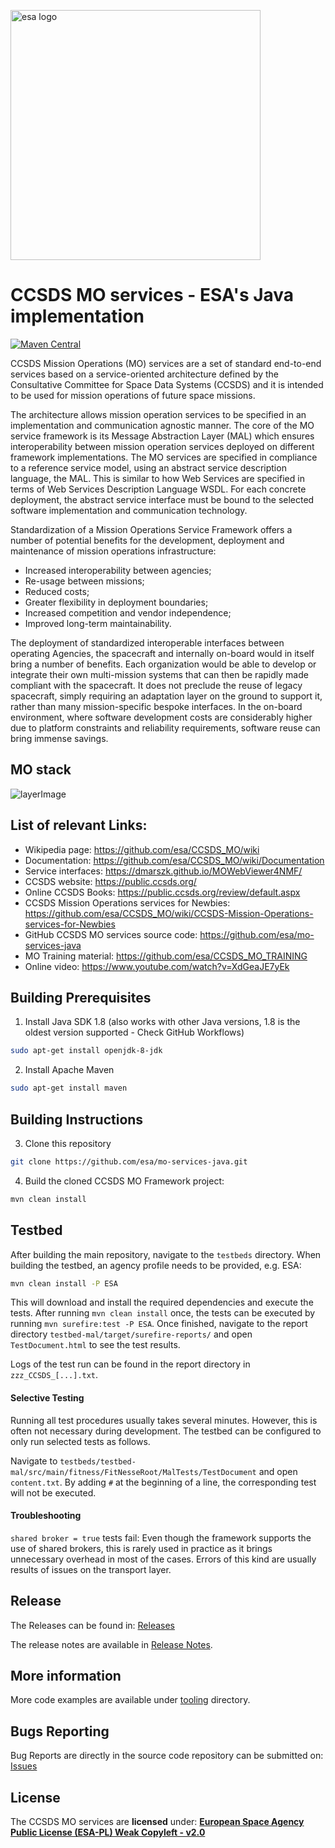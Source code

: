 <p align="left">
  <a href="https://github.com/esa/mo-services-java">
      <img src="https://upload.wikimedia.org/wikipedia/commons/thumb/a/af/ESA_logo.png/800px-ESA_logo.png" alt="esa logo" title="esa" width="400"/>
  </a>
</p>

CCSDS MO services - ESA's Java implementation
========================

[![Maven Central](https://maven-badges.herokuapp.com/maven-central/int.esa.ccsds.mo/mo-services-java/badge.svg)](https://maven-badges.herokuapp.com/maven-central/int.esa.ccsds.mo/mo-services-java)

CCSDS Mission Operations (MO) services are a set of standard end-to-end services based on a service-oriented architecture defined by the Consultative Committee for Space Data Systems (CCSDS) and it is intended to be used for mission operations of future space missions.

The architecture allows mission operation services to be specified in an implementation and communication agnostic manner. The core of the MO service framework is its Message Abstraction Layer (MAL) which ensures interoperability between mission operation services deployed on different framework implementations. The MO services are specified in compliance to a reference service model, using an abstract service description language, the MAL. This is similar to how Web Services are specified in terms of Web Services Description Language WSDL. For each concrete deployment, the abstract service interface must be bound to the selected software implementation and communication technology.

Standardization of a Mission Operations Service Framework offers a number of potential benefits for the development, deployment and maintenance of mission operations infrastructure:
- Increased interoperability between agencies;
- Re-usage between missions;
- Reduced costs;
- Greater flexibility in deployment boundaries;
- Increased competition and vendor independence;
- Improved long-term maintainability.

The deployment of standardized interoperable interfaces between operating Agencies, the spacecraft and internally on-board would in itself bring a number of benefits. Each organization would be able to develop or integrate their own multi-mission systems that can then be rapidly made compliant with the spacecraft. It does not preclude the reuse of legacy spacecraft, simply requiring an adaptation layer on the ground to support it, rather than many mission-specific bespoke interfaces. In the on-board environment, where software development costs are considerably higher due to platform constraints and reliability requirements, software reuse can bring immense savings.

## MO stack

![layerImage]

## List of relevant Links:

- Wikipedia page: https://github.com/esa/CCSDS_MO/wiki
- Documentation: https://github.com/esa/CCSDS_MO/wiki/Documentation
- Service interfaces: https://dmarszk.github.io/MOWebViewer4NMF/
- CCSDS website: https://public.ccsds.org/
- Online CCSDS Books: https://public.ccsds.org/review/default.aspx
- CCSDS Mission Operations services for Newbies:  https://github.com/esa/CCSDS_MO/wiki/CCSDS-Mission-Operations-services-for-Newbies
- GitHub CCSDS MO services source code: https://github.com/esa/mo-services-java
- MO Training material: https://github.com/esa/CCSDS_MO_TRAINING
- Online video:  https://www.youtube.com/watch?v=XdGeaJE7yEk

## Building Prerequisites

1. Install Java SDK 1.8 (also works with other Java versions, 1.8 is the oldest version supported - Check GitHub Workflows)
```bash
sudo apt-get install openjdk-8-jdk
```
2. Install Apache Maven
```bash
sudo apt-get install maven
```

## Building Instructions

3. Clone this repository
```bash
git clone https://github.com/esa/mo-services-java.git
```

4. Build the cloned CCSDS MO Framework project:
```bash
mvn clean install
```

## Testbed

After building the main repository, navigate to the `testbeds` directory. When building the testbed, an agency profile needs to be provided, e.g. ESA:
```bash
mvn clean install -P ESA
```
This will download and install the required dependencies and execute the tests. After running `mvn clean install` once, the tests can be executed by running `mvn surefire:test -P ESA`. Once finished, navigate to the report directory `testbed-mal/target/surefire-reports/` and open `TestDocument.html` to see the test results.

Logs of the test run can be found in the report directory in `zzz_CCSDS_[...].txt`.

#### Selective Testing
Running all test procedures usually takes several minutes. However, this is often not necessary during development. The testbed can be configured to only run selected tests as follows.

Navigate to `testbeds/testbed-mal/src/main/fitness/FitNesseRoot/MalTests/TestDocument` and open `content.txt`. By adding `#` at the beginning of a line, the corresponding test will not be executed.

#### Troubleshooting

`shared broker = true` tests fail: Even though the framework supports the use of shared brokers, this is rarely used in practice as it brings unnecessary overhead in most of the cases. Errors of this kind are usually results of issues on the transport layer.

## Release

The Releases can be found in: [Releases]

The release notes are available in [Release Notes].

## More information

More code examples are available under [tooling](tooling) directory.

## Bugs Reporting

Bug Reports are directly in the source code repository can be submitted on: [Issues]

## License

The CCSDS MO services are **licensed** under: **[European Space Agency Public License (ESA-PL) Weak Copyleft - v2.0]**
	
[ESAImage]: https://upload.wikimedia.org/wikipedia/commons/a/af/ESA_logo.png
[European Space Agency Public License (ESA-PL) Weak Copyleft - v2.0]: LICENCE.md
[GitHub]: https://github.com/esa/mo-services-java
[Release Notes]: RELEASE_NOTES.md
[Releases]: https://github.com/esa/mo-services-java/releases
[Issues]: https://github.com/esa/mo-services-java/issues
[website]: http://www.esa.int/
[layerImage]: https://upload.wikimedia.org/wikipedia/commons/9/9a/Ccsds_mo_service_layers.jpg
